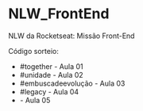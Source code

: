 # NLW_FrontEnd
NLW da Rocketseat: Missão Front-End

<p>Código sorteio:</p>
<ul>
  <li>#together - Aula 01</li>
  <li>#unidade - Aula 02</li>
  <li>#embuscadeevolução - Aula 03</li>
  <li>#legacy - Aula 04</li>
  <li> - Aula 05</li>
</ul>